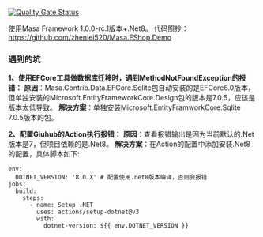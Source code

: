 [![Quality Gate Status](https://sonarcloud.io/api/project_badges/measure?project=jojinshallar_MimikingMasaEshop&metric=alert_status)](https://sonarcloud.io/summary/new_code?id=jojinshallar_MimikingMasaEshop)

使用Masa Framework 1.0.0-rc.1版本+.Net8。
代码照抄：https://github.com/zhenlei520/Masa.EShop.Demo

### 遇到的坑
**1、使用EFCore工具做数据库迁移时，遇到MethodNotFoundException的报错：**
**原因**：Masa.Contrib.Data.EFCore.Sqlite包自动安装的是EFCore6.0版本，但单独安装的Microsoft.EntityFrameworkCore.Design包的版本是7.0.5，应该是版本太低导致。
**解决方案**：单独安装Microsoft.EntityFramworkCore.Sqlite 7.0.5版本的包。

**2、配置Giuhub的Action执行报错：**
**原因**：查看报错输出是因为当前默认的.Net版本是7，但项目依赖的是.Net8。
**解决方案**：在Action的配置中添加安装.Net8的配置，具体脚本如下:

```
env:
  DOTNET_VERSION: '8.0.X' # 配置使用.net8版本编译，否则会报错
jobs:
  build:
    steps:
      - name: Setup .NET
        uses: actions/setup-dotnet@v3
        with:
          dotnet-version: ${{ env.DOTNET_VERSION }}
```
